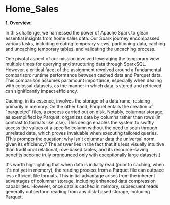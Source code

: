 # Home_Sales

**1. Overview:**

In this challenge, we harnessed the power of Apache Spark to glean essential insights from home sales data. Our Spark journey encompassed various tasks, including creating temporary views, partitioning data, caching and uncaching temporary tables, and validating the uncaching process.

One pivotal aspect of our mission involved leveraging the temporary view multiple times for querying and structuring data through SparkSQL. However, a critical facet of the assignment revolved around a fundamental comparison: runtime performance between cached data and Parquet data. This comparison assumes paramount importance, especially when dealing with colossal datasets, as the manner in which data is stored and retrieved can significantly impact efficiency.

Caching, in its essence, involves the storage of a dataframe, residing primarily in memory. On the other hand, Parquet entails the creation of "parqueted" files, a process carried out on disk. Notably, columnar storage, as exemplified by Parquet, organizes data by columns rather than rows (in contrast to formats like .csv). This design enables the system to swiftly access the values of a specific column without the need to scan through unrelated data, which proves invaluable when executing tailored queries. (This prompts the question: why isn't columnar data the universal norm, given its efficiency? The answer lies in the fact that it's less visually intuitive than traditional relational, row-based tables, and its resource-saving benefits become truly pronounced only with exceptionally large datasets.)

It's worth highlighting that when data is initially read (prior to caching, when it's not yet in memory), the reading process from a Parquet file can outpace less efficient file formats. This initial advantage arises from the inherent advantages of columnar storage, including enhanced data compression capabilities. However, once data is cached in memory, subsequent reads generally outperform reading from any disk-based storage, including Parquet.


